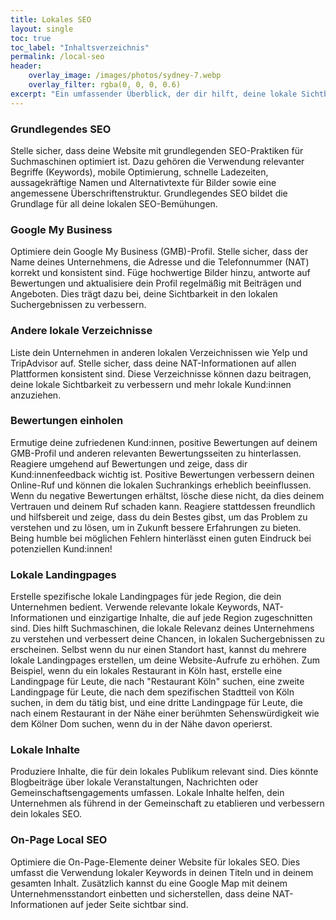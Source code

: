```yaml
---
title: Lokales SEO
layout: single
toc: true
toc_label: "Inhaltsverzeichnis"
permalink: /local-seo
header:
    overlay_image: /images/photos/sydney-7.webp
    overlay_filter: rgba(0, 0, 0, 0.6)
excerpt: "Ein umfassender Überblick, der dir hilft, deine lokale Sichtbarkeit in Suchmaschinen zu verbessern, um mehr Kund:innen zu erreichen"
---
```


### Grundlegendes SEO
Stelle sicher, dass deine Website mit grundlegenden SEO-Praktiken für Suchmaschinen optimiert ist. Dazu gehören die Verwendung relevanter Begriffe (Keywords), mobile Optimierung, schnelle Ladezeiten, aussagekräftige Namen und Alternativtexte für Bilder sowie eine angemessene Überschriftenstruktur. Grundlegendes SEO bildet die Grundlage für all deine lokalen SEO-Bemühungen.

### Google My Business
Optimiere dein Google My Business (GMB)-Profil. Stelle sicher, dass der Name deines Unternehmens, die Adresse und die Telefonnummer (NAT) korrekt und konsistent sind. Füge hochwertige Bilder hinzu, antworte auf Bewertungen und aktualisiere dein Profil regelmäßig mit Beiträgen und Angeboten. Dies trägt dazu bei, deine Sichtbarkeit in den lokalen Suchergebnissen zu verbessern.

### Andere lokale Verzeichnisse
Liste dein Unternehmen in anderen lokalen Verzeichnissen wie Yelp und TripAdvisor auf. Stelle sicher, dass deine NAT-Informationen auf allen Plattformen konsistent sind. Diese Verzeichnisse können dazu beitragen, deine lokale Sichtbarkeit zu verbessern und mehr lokale Kund:innen anzuziehen.

### Bewertungen einholen
Ermutige deine zufriedenen Kund:innen, positive Bewertungen auf deinem GMB-Profil und anderen relevanten Bewertungsseiten zu hinterlassen. Reagiere umgehend auf Bewertungen und zeige, dass dir Kund:innenfeedback wichtig ist. Positive Bewertungen verbessern deinen Online-Ruf und können die lokalen Suchrankings erheblich beeinflussen. Wenn du negative Bewertungen erhältst, lösche diese nicht, da dies deinem Vertrauen und deinem Ruf schaden kann. Reagiere stattdessen freundlich und hilfsbereit und zeige, dass du dein Bestes gibst, um das Problem zu verstehen und zu lösen, um in Zukunft bessere Erfahrungen zu bieten. Being humble bei möglichen Fehlern hinterlässt einen guten Eindruck bei potenziellen Kund:innen!

### Lokale Landingpages
Erstelle spezifische lokale Landingpages für jede Region, die dein Unternehmen bedient. Verwende relevante lokale Keywords, NAT-Informationen und einzigartige Inhalte, die auf jede Region zugeschnitten sind. Dies hilft Suchmaschinen, die lokale Relevanz deines Unternehmens zu verstehen und verbessert deine Chancen, in lokalen Suchergebnissen zu erscheinen.
Selbst wenn du nur einen Standort hast, kannst du mehrere lokale Landingpages erstellen, um deine Website-Aufrufe zu erhöhen. Zum Beispiel, wenn du ein lokales Restaurant in Köln hast, erstelle eine Landingpage für Leute, die nach "Restaurant Köln" suchen, eine zweite Landingpage für Leute, die nach dem spezifischen Stadtteil von Köln suchen, in dem du tätig bist, und eine dritte Landingpage für Leute, die nach einem Restaurant in der Nähe einer berühmten Sehenswürdigkeit wie dem Kölner Dom suchen, wenn du in der Nähe davon operierst.

### Lokale Inhalte
Produziere Inhalte, die für dein lokales Publikum relevant sind. Dies könnte Blogbeiträge über lokale Veranstaltungen, Nachrichten oder Gemeinschaftsengagements umfassen. Lokale Inhalte helfen, dein Unternehmen als führend in der Gemeinschaft zu etablieren und verbessern dein lokales SEO.

### On-Page Local SEO
Optimiere die On-Page-Elemente deiner Website für lokales SEO. Dies umfasst die Verwendung lokaler Keywords in deinen Titeln und in deinem gesamten Inhalt. Zusätzlich kannst du eine Google Map mit deinem Unternehmensstandort einbetten und sicherstellen, dass deine NAT-Informationen auf jeder Seite sichtbar sind.